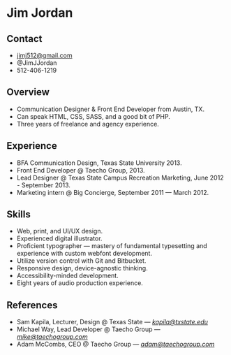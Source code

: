 # Jim Jordan
## Contact
* jimj512@gmail.com
* @JimJJordan
* 512-406-1219

## Overview
* Communication Designer & Front End Developer from Austin, TX.
* Can speak HTML, CSS, SASS, and a good bit of PHP. 
* Three years of freelance and agency experience.

## Experience
* BFA Communication Design, Texas State University 2013.
* Front End Developer @ Taecho Group, 2013.
* Lead Designer @ Texas State Campus Recreation Marketing, June 2012 - September 2013.
* Marketing intern @ Big Concierge, September 2011 — March 2012.

## Skills
* Web, print, and UI/UX design. 
* Experienced digital illustrator. 
* Proficient typographer — mastery of fundamental typesetting and experience with custom webfont development. 
* Utilize version control with Git and Bitbucket. 
* Responsive design, device-agnostic thinking.
* Accessibility-minded development.
* Eight years of audio production experience. 

## References
* Sam Kapila, Lecturer, Design @ Texas State — *kapila@txstate.edu*
* Michael Way, Lead Developer  @ Taecho Group — *mike@taechogroup.com*
* Adam McCombs, CEO @ Taecho Group — *adam@taechogroup.com*